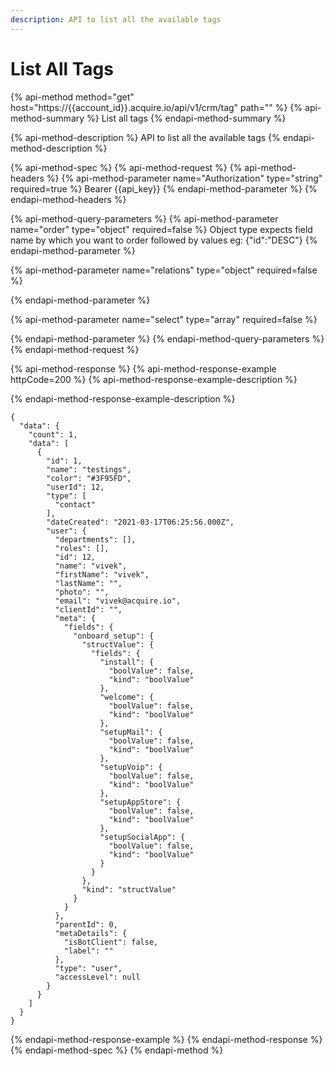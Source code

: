 ```yaml
---
description: API to list all the available tags
---
```


# List All Tags

{% api-method method="get" host="https://{{account\_id}}.acquire.io/api/v1/crm/tag" path="" %}
{% api-method-summary %}
List all tags
{% endapi-method-summary %}

{% api-method-description %}
API to list all the available tags
{% endapi-method-description %}

{% api-method-spec %}
{% api-method-request %}
{% api-method-headers %}
{% api-method-parameter name="Authorization" type="string" required=true %}
Bearer {{api\_key}}
{% endapi-method-parameter %}
{% endapi-method-headers %}

{% api-method-query-parameters %}
{% api-method-parameter name="order" type="object" required=false %}
Object type expects field name by which you want to order followed by values eg: {"id":"DESC"}
{% endapi-method-parameter %}

{% api-method-parameter name="relations" type="object" required=false %}

{% endapi-method-parameter %}

{% api-method-parameter name="select" type="array" required=false %}

{% endapi-method-parameter %}
{% endapi-method-query-parameters %}
{% endapi-method-request %}

{% api-method-response %}
{% api-method-response-example httpCode=200 %}
{% api-method-response-example-description %}

{% endapi-method-response-example-description %}

```
{
  "data": {
    "count": 1,
    "data": [
      {
        "id": 1,
        "name": "testings",
        "color": "#3F95FD",
        "userId": 12,
        "type": [
          "contact"
        ],
        "dateCreated": "2021-03-17T06:25:56.000Z",
        "user": {
          "departments": [],
          "roles": [],
          "id": 12,
          "name": "vivek",
          "firstName": "vivek",
          "lastName": "",
          "photo": "",
          "email": "vivek@acquire.io",
          "clientId": "",
          "meta": {
            "fields": {
              "onboard_setup": {
                "structValue": {
                  "fields": {
                    "install": {
                      "boolValue": false,
                      "kind": "boolValue"
                    },
                    "welcome": {
                      "boolValue": false,
                      "kind": "boolValue"
                    },
                    "setupMail": {
                      "boolValue": false,
                      "kind": "boolValue"
                    },
                    "setupVoip": {
                      "boolValue": false,
                      "kind": "boolValue"
                    },
                    "setupAppStore": {
                      "boolValue": false,
                      "kind": "boolValue"
                    },
                    "setupSocialApp": {
                      "boolValue": false,
                      "kind": "boolValue"
                    }
                  }
                },
                "kind": "structValue"
              }
            }
          },
          "parentId": 0,
          "metaDetails": {
            "isBotClient": false,
            "label": ""
          },
          "type": "user",
          "accessLevel": null
        }
      }
    ]
  }
}

```
{% endapi-method-response-example %}
{% endapi-method-response %}
{% endapi-method-spec %}
{% endapi-method %}

